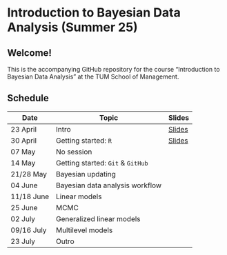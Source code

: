 # Introduction to Bayesian Data Analysis (Summer 25)

## **Welcome!**

This is the accompanying GitHub repository for the course “Introduction to Bayesian Data Analysis” at the TUM School of Management.

## Schedule

| Date       | Topic                             | Slides                                                                                                            |
|--------------|--------------|--------------------------------------------|
| 23 April   | Intro                             | [Slides](https://www.moodle.tum.de/pluginfile.php/5653706/mod_resource/content/1/session_1_intro.pdf)             |
| 30 April   | Getting started: `R`              | [Slides](https://www.moodle.tum.de/pluginfile.php/5684980/mod_resource/content/1/session_2_getting_started_R.pdf) |
| 07 May     | No session                        |                                                                                                                   |
| 14 May     | Getting started: `Git` & `GitHub` |                                                                                                                   |
| 21/28 May  | Bayesian updating                 |                                                                                                                   |
| 04 June    | Bayesian data analysis workflow   |                                                                                                                   |
| 11/18 June | Linear models                     |                                                                                                                   |
| 25 June    | MCMC                              |                                                                                                                   |
| 02 July    | Generalized linear models         |                                                                                                                   |
| 09/16 July | Multilevel models                 |                                                                                                                   |
| 23 July    | Outro                             |                                                                                                                   |
